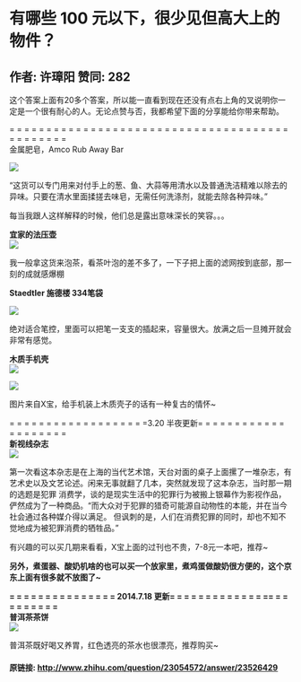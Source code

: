 # 有哪些 100 元以下，很少见但高大上的物件？
## 作者: 许璋阳  赞同: 282
这个答案上面有20多个答案，所以能一直看到现在还没有点右上角的叉说明你一定是一个很有耐心的人。无论点赞与否，我都希望下面的分享能给你带来帮助。  
  
= = = = = = = = = = = = = = = = = = = = = = = = = = = = = = = = = = = = = = =
= = = = = = =  
金属肥皂，Amco Rub Away Bar  
  
![](http://pic4.zhimg.com/9119bff0866e78a55a06ed046eb91ac7_b.jpg)

  
  
“这货可以专门用来对付手上的葱、鱼、大蒜等用清水以及普通洗洁精难以除去的异味。只要在清水里面揉搓去味皂，无需任何洗涤剂，就能去除各种异味。”  
  
每当我跟人这样解释的时候，他们总是露出意味深长的笑容。。。  
  
**宜家的法压壶**   
![](http://pic2.zhimg.com/029be44478942aa42e75eeac92a50de0_b.jpg)


我一般拿这货来泡茶，看茶叶泡的差不多了，一下子把上面的滤网按到底部，那一刻的成就感爆棚  
  
**Staedtler 施德楼 334笔袋**   
  
![](http://pic4.zhimg.com/68522fe2bbae19abfb615fecbf8c8d1e_b.jpg)

  
绝对适合笔控，里面可以把笔一支支的插起来，容量很大。放满之后一旦摊开就会非常有感觉。  
  
**木质手机壳**   
![](http://pic3.zhimg.com/158b98ca4ce7fd8483e9068362166cf2_b.jpg)


![](http://pic4.zhimg.com/57bf11c814d0d4c801e4a49177672c9a_b.jpg)

  
图片来自X宝，给手机装上木质壳子的话有一种复古的情怀~  
  
= = = = = = = = = = = = = = = = = = =3.20 半夜更新= = = = = = = = = = = = = = = =
= = = =  
**新视线杂志**   
![](http://pic2.zhimg.com/e954a5437416c3cfe2dd7a16f1a059ab_b.jpg)

  
第一次看这本杂志是在上海的当代艺术馆，天台对面的桌子上面摞了一堆杂志，有艺术史以及文艺论述。闲来无事就翻了几本，突然就发现了这本杂志，当时那一期的选题是犯罪
消费学，谈的是现实生活中的犯罪行为被搬上银幕作为影视作品，俨然成为了一种商品。“而大众对于犯罪的猎奇可能源自动物性的本能，并在当今社会通过各种媒介得以满足。
但讽刺的是，人们在消费犯罪的同时，却也不知不觉地成为被犯罪消费的牺牲品。”  
  
有兴趣的可以买几期来看看，X宝上面的过刊也不贵，7-8元一本吧，推荐~  
  
**另外，煮蛋器、酸奶机啥的也可以买一个放家里，煮鸡蛋做酸奶很方便的，这个京东上面有很多就不放图了~**   
  
  
**= = = = = = = = = = = = = = = 2014.7.18 更新= = = = = = = = = = = = = == = = = = = = = = =**   
**普洱茶茶饼**   
![](http://pic3.zhimg.com/2e60a960b3446fead5a603cdc0004c20_b.jpg)


普洱茶既好喝又养胃，红色透亮的茶水也很漂亮，推荐购买~

#### 原链接: http://www.zhihu.com/question/23054572/answer/23526429